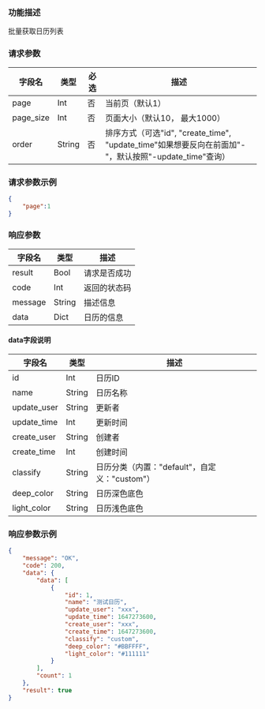 ### 功能描述

批量获取日历列表


### 请求参数

| 字段名    | 类型   | 必选 | 描述                                                         |
| --------- | ------ | ---- | ------------------------------------------------------------ |
| page      | Int    | 否   | 当前页（默认1）                                              |
| page_size | Int    | 否   | 页面大小（默认10， 最大1000）                                |
| order     | String | 否   | 排序方式（可选"id", "create_time", "update_time"如果想要反向在前面加"-"，默认按照"-update_time"查询） |

### 请求参数示例

```json
{
    "page":1
}
```

### 响应参数

| 字段名  | 类型     | 描述         |
| ------- |--------| ------------ |
| result  | Bool   | 请求是否成功 |
| code    | Int    | 返回的状态码 |
| message | String | 描述信息     |
| data    | Dict   | 日历的信息   |

#### data字段说明

| 字段名      | 类型   | 描述                                          |
| ----------- | ------ | --------------------------------------------- |
| id          | Int    | 日历ID                                        |
| name        | String | 日历名称                                      |
| update_user | String | 更新者                                        |
| update_time | Int    | 更新时间                                      |
| create_user | String | 创建者                                        |
| create_time | Int    | 创建时间                                      |
| classify    | String | 日历分类（内置："default"，自定义："custom"） |
| deep_color  | String | 日历深色底色                                  |
| light_color | String | 日历浅色底色                                  |

### 响应参数示例

```json
{
    "message": "OK",
    "code": 200,
    "data": {
        "data": [
            {
                "id": 1,
                "name": "测试日历",
                "update_user": "xxx",
                "update_time": 1647273600,
                "create_user": "xxx",
                "create_time": 1647273600,
                "classify": "custom",
                "deep_color": "#BBFFFF",
                "light_color": "#111111"
            }
        ],
        "count": 1
    },
    "result": true
}
```